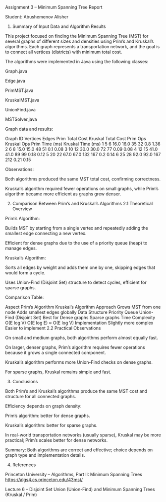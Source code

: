 Assignment 3 – Minimum Spanning Tree Report

Student: Abushemenov Alisher

1. Summary of Input Data and Algorithm Results

This project focused on finding the Minimum Spanning Tree (MST) for several graphs of different sizes and densities using Prim’s and Kruskal’s algorithms. Each graph represents a transportation network, and the goal is to connect all vertices (districts) with minimum total cost.

The algorithms were implemented in Java using the following classes:

Graph.java

Edge.java

PrimMST.java

KruskalMST.java

UnionFind.java

MSTSolver.java

Graph data and results:

Graph ID	Vertices	Edges	Prim Total Cost	Kruskal Total Cost	Prim Ops	Kruskal Ops	Prim Time (ms)	Kruskal Time (ms)
1	5	6	16.0	16.0	35	32	0.8	1.36
2	6	8	15.0	15.0	48	51	0.1	0.08
3	10	12	30.0	30.0	72	77	0.09	0.08
4	12	15	41.0	41.0	89	99	0.18	0.12
5	20	22	67.0	67.0	132	167	0.2	0.14
6	25	28	92.0	92.0	167	212	0.21	0.15

Observations:

Both algorithms produced the same MST total cost, confirming correctness.

Kruskal’s algorithm required fewer operations on small graphs, while Prim’s algorithm became more efficient as graphs grew denser.

2. Comparison Between Prim’s and Kruskal’s Algorithms
2.1 Theoretical Overview

Prim’s Algorithm:

Builds MST by starting from a single vertex and repeatedly adding the smallest edge connecting a new vertex.

Efficient for dense graphs due to the use of a priority queue (heap) to manage edges.

Kruskal’s Algorithm:

Sorts all edges by weight and adds them one by one, skipping edges that would form a cycle.

Uses Union-Find (Disjoint Set) structure to detect cycles, efficient for sparse graphs.

Comparison Table:

Aspect	Prim’s Algorithm	Kruskal’s Algorithm
Approach	Grows MST from one node	Adds smallest edges globally
Data Structure	Priority Queue	Union-Find (Disjoint Set)
Best for	Dense graphs	Sparse graphs
Time Complexity	O(E log V)	O(E log E) ≈ O(E log V)
Implementation	Slightly more complex	Easier to implement
2.2 Practical Observations

On small and medium graphs, both algorithms perform almost equally fast.

On larger, denser graphs, Prim’s algorithm requires fewer operations because it grows a single connected component.

Kruskal’s algorithm performs more Union-Find checks on dense graphs.

For sparse graphs, Kruskal remains simple and fast.

3. Conclusions

Both Prim’s and Kruskal’s algorithms produce the same MST cost and structure for all connected graphs.

Efficiency depends on graph density:

Prim’s algorithm: better for dense graphs.

Kruskal’s algorithm: better for sparse graphs.

In real-world transportation networks (usually sparse), Kruskal may be more practical; Prim’s scales better for dense networks.

Summary:
Both algorithms are correct and effective; choice depends on graph type and implementation details.

4. References

Princeton University – Algorithms, Part II: Minimum Spanning Trees
https://algs4.cs.princeton.edu/43mst/

Lecture 6 – Disjoint Set Union (Union-Find) and Minimum Spanning Trees (Kruskal / Prim)

